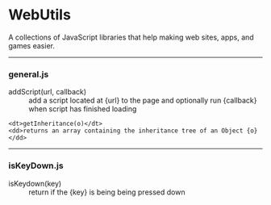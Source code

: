 # WebUtils
A collections of JavaScript libraries that help making web sites, apps, and games easier.

----
### general.js
<dl>
    <dt>addScript(url, callback)</dt>
    <dd>add a script located at {url} to the page and optionally run {callback} when script has finished loading</dd>
    
    <dt>getInheritance(o)</dt>
    <dd>returns an array containing the inheritance tree of an Object {o}</dd>
</dl>

----
### isKeyDown.js
<dl>
    <dt>isKeydown(key)</dt>
    <dd>return if the {key} is being being pressed down</dd>
</dl>
